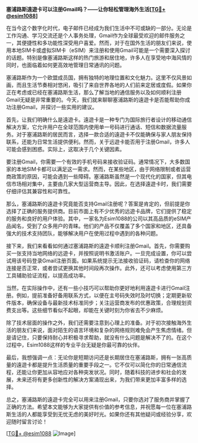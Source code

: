 **塞浦路斯遠遊卡可以注册Gmail吗？——让你轻松管理海外生活[[TG💪+ @esim1088](https://t.me/s/esim1088)]**

在当今这个数字化时代，电子邮件已经成为我们生活中不可或缺的一部分。无论是工作沟通、学习交流还是个人事务处理，Gmail作为全球最受欢迎的邮件服务之一，其便捷性和多功能性深受用户喜爱。然而，对于在国外生活的朋友们来说，使用本地SIM卡或虚拟SIM卡（eSIM）来注册和使用Gmail可能是一个需要深入探讨的话题。特别是像塞浦路斯这样的热门旅游和居住地，许多人在享受地中海风情的同时，也面临着如何更高效地管理日常通讯的问题。

塞浦路斯作为一个欧盟成员国，拥有独特的地理位置和文化魅力。这里不仅风景如画，而且生活节奏相对悠闲，吸引了来自世界各地的人们前来定居或度假。如果你正在考虑或已经在塞浦路斯生活，那么了解当地的通信服务以及如何顺利注册Gmail无疑是非常重要的。今天，我们就来聊聊塞浦路斯的遠遊卡是否能帮助你成功注册Gmail，并探讨一些实用的建议。

首先，让我们明确什么是遠遊卡。遠遊卡是一种专门为国际旅行者设计的移动通信解决方案，它允许用户在全球范围内使用单一号码进行通话、短信和数据流量服务。对于塞浦路斯的居民而言，选择一款合适的遠遊卡不仅能确保与家人朋友保持联系，还能为日常生活提供便利。然而，关于远遊卡能否用于注册Gmail，许多人可能会感到困惑。实际上，这取决于几个关键因素。

要注册Gmail，你需要一个有效的手机号码来接收验证码。通常情况下，大多数国家的本地SIM卡都可以满足这一需求。然而，在某些地区，由于网络限制或者运营商政策的原因，可能会遇到一些障碍。塞浦路斯虽然是一个现代化的国家，但其电信市场相对集中，主要由几家大型运营商主导。因此，在选择遠遊卡时，我们需要仔细评估其兼容性和可靠性。

那么，塞浦路斯的遠遊卡究竟能否支持Gmail注册呢？答案是肯定的，但前提是你选择了正确的服务提供商。目前市面上有不少优秀的远遊卡品牌，它们提供了稳定的服务和良好的用户体验。其中，一家名为Esim1088的公司以其高品质的eSIM产品闻名，受到了众多用户的青睐。他们的产品不仅覆盖了多个国家和地区，还具备强大的技术支持团队，能够解决用户在使用过程中遇到的各种问题。

接下来，我们来看看如何通过塞浦路斯的遠遊卡顺利注册Gmail。首先，你需要购买一张支持当地网络的远遊卡，并按照说明书激活账户。一旦完成设置，你可以尝试用该号码登录Gmail注册页面。如果系统提示无法接收验证码，请检查你的网络连接是否正常，或者尝试更换其他时间段再次操作。此外，还可以考虑使用第三方工具辅助验证流程，以提高成功率。

当然，在实际操作中，还有一些小技巧可以帮助你更好地利用遠遊卡进行Gmail注册。例如，提前准备好备用联系方式，以便在主号码失效时及时切换；定期更新软件版本，确保设备与最新技术标准同步；关注运营商发布的优惠政策，合理规划资费支出等。这些细节看似不起眼，却能在关键时刻为你省去不少麻烦。

除了技术层面的操作之外，我们还需要注意到心理上的准备。对于初次接触海外生活的朋友们来说，面对陌生的语言环境和复杂的网络规则难免会产生焦虑情绪。但是请记住，只要保持耐心并积极寻求帮助，就没有什么问题是解决不了的。在这个过程中，Esim1088这样的专业平台无疑是你最可靠的伙伴。

最后，我想强调一点：无论你是短期访问还是长期居住在塞浦路斯，拥有一张高质量的遠遊卡都是提升生活质量的重要手段之一。它不仅可以简化你的日常通信流程，还能让你更加从容地应对各种突发状况。同时，随着科技的进步和社会的发展，未来还将有更多创新性的解决方案涌现出来，为我们带来更加丰富多样的选择。

总之，塞浦路斯的遠遊卡完全可以用来注册Gmail，只要你选对了服务商并掌握了正确的方法。希望本文能够为大家提供有价值的参考信息，并祝愿每一位在塞浦路斯生活的人都能享受到无忧无虑的美好时光。如果你还有其他疑问或经验分享，欢迎随时留言讨论！

[[TG💪+ @esim1088](https://t.me/s/esim1088) ![Image](https://i.postimg.cc/4NQfJmqS/Snipaste-2025-05-13-00-14-12.png)]